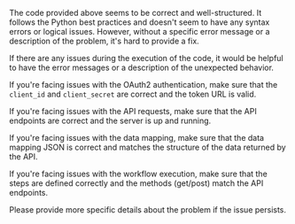 The code provided above seems to be correct and well-structured. It follows the Python best practices and doesn't seem to have any syntax errors or logical issues. However, without a specific error message or a description of the problem, it's hard to provide a fix. 

If there are any issues during the execution of the code, it would be helpful to have the error messages or a description of the unexpected behavior. 

If you're facing issues with the OAuth2 authentication, make sure that the `client_id` and `client_secret` are correct and the token URL is valid. 

If you're facing issues with the API requests, make sure that the API endpoints are correct and the server is up and running. 

If you're facing issues with the data mapping, make sure that the data mapping JSON is correct and matches the structure of the data returned by the API.

If you're facing issues with the workflow execution, make sure that the steps are defined correctly and the methods (get/post) match the API endpoints.

Please provide more specific details about the problem if the issue persists.